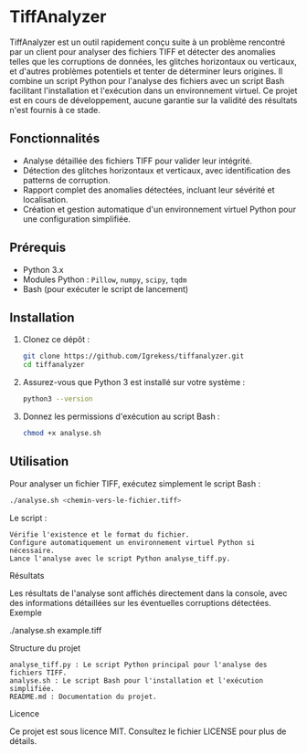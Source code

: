 # TiffAnalyzer

TiffAnalyzer est un outil rapidement conçu suite à un problème rencontré par un client pour analyser des fichiers TIFF et détecter des anomalies telles que les corruptions de données, les glitches horizontaux ou verticaux, et d'autres problèmes potentiels et tenter de déterminer leurs origines. Il combine un script Python pour l'analyse des fichiers avec un script Bash facilitant l'installation et l'exécution dans un environnement virtuel. Ce projet est en cours de développement, aucune garantie sur la validité des résultats n'est fournis à ce stade. 

## Fonctionnalités
- Analyse détaillée des fichiers TIFF pour valider leur intégrité.
- Détection des glitches horizontaux et verticaux, avec identification des patterns de corruption.
- Rapport complet des anomalies détectées, incluant leur sévérité et localisation.
- Création et gestion automatique d'un environnement virtuel Python pour une configuration simplifiée.

## Prérequis
- Python 3.x
- Modules Python : `Pillow`, `numpy`, `scipy`, `tqdm`
- Bash (pour exécuter le script de lancement)

## Installation
1. Clonez ce dépôt :
    ```bash
    git clone https://github.com/Igrekess/tiffanalyzer.git
    cd tiffanalyzer
    ```

2. Assurez-vous que Python 3 est installé sur votre système :
    ```bash
    python3 --version
    ```

3. Donnez les permissions d'exécution au script Bash :
    ```bash
    chmod +x analyse.sh
    ```
## Utilisation
Pour analyser un fichier TIFF, exécutez simplement le script Bash :
```bash
./analyse.sh <chemin-vers-le-fichier.tiff>
 ```
Le script :

    Vérifie l'existence et le format du fichier.
    Configure automatiquement un environnement virtuel Python si nécessaire.
    Lance l'analyse avec le script Python analyse_tiff.py.

Résultats

Les résultats de l'analyse sont affichés directement dans la console, avec des informations détaillées sur les éventuelles corruptions détectées.
Exemple

./analyse.sh example.tiff

Structure du projet

    analyse_tiff.py : Le script Python principal pour l'analyse des fichiers TIFF.
    analyse.sh : Le script Bash pour l'installation et l'exécution simplifiée.
    README.md : Documentation du projet.

Licence

Ce projet est sous licence MIT. Consultez le fichier LICENSE pour plus de détails.

